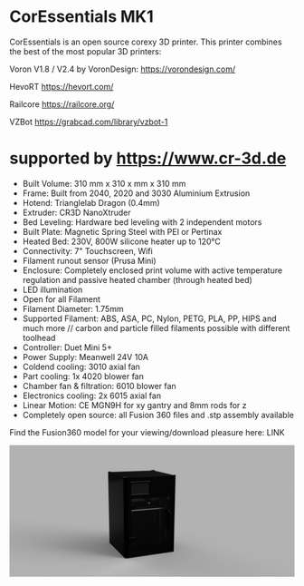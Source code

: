 # CorEssentials MK1
CorEssentials is an open source corexy 3D printer. This printer combines the best of the most popular 3D printers:

Voron V1.8 / V2.4 by VoronDesign: https://vorondesign.com/

HevoRT https://hevort.com/

Railcore https://railcore.org/

VZBot https://grabcad.com/library/vzbot-1


# supported by https://www.cr-3d.de

- Built Volume: 310 mm x 310 x mm x 310 mm
- Frame: Built from 2040, 2020 and 3030 Aluminium Extrusion
- Hotend: Trianglelab Dragon (0.4mm)
- Extruder: CR3D NanoXtruder
- Bed Leveling: Hardware bed leveling with 2 independent motors
- Built Plate: Magnetic Spring Steel with PEI or Pertinax
- Heated Bed: 230V, 800W silicone heater up to 120°C
- Connectivity: 7" Touchscreen, Wifi
- Filament runout sensor (Prusa Mini)
- Enclosure: Completely enclosed print volume with active temperature regulation and passive heated chamber (through heated bed)
- LED illumination
- Open for all Filament
- Filament Diameter: 1.75mm
- Supported Filament: ABS, ASA, PC, Nylon, PETG, PLA, PP, HIPS and much more // carbon and particle filled filaments possible with different toolhead
- Controller: Duet Mini 5+
- Power Supply: Meanwell 24V 10A
- Coldend cooling: 3010 axial fan
- Part cooling: 1x 4020 blower fan
- Chamber fan & filtration: 6010 blower fan
- Electronics cooling: 2x 6015 axial fan
- Linear Motion: CE MGN9H for xy gantry and 8mm rods for z
- Completely open source: all Fusion 360 files and .stp assembly available

Find the Fusion360 model for your viewing/download pleasure here:
LINK

![CorEssentials MK1](https://github.com/MacNite/CorEssentials/blob/MK1/pictures/CorEssentials_4.png?raw=true)
